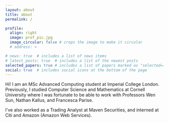 ```yaml
---
layout: about
title: about
permalink: /

profile:
  align: right
  image: prof_pic.jpg
  image_circular: false # crops the image to make it circular
  # address: >

# news: true  # includes a list of news items
# latest_posts: true  # includes a list of the newest posts
selected_papers: true # includes a list of papers marked as "selected={true}"
social: true  # includes social icons at the bottom of the page
---
```

Hi! I am an MSc Advanced Computing student at Imperial College London. Previously, I studied Computer Science and Mathematics at Cornell University where I was fortunate to be able to work with Professors Wen Sun, Nathan Kallus, and Francesca Parise. 

I've also worked as a Trading Analyst at Maven Securities, and interned at Citi and Amazon (Amazon Web Services). 
